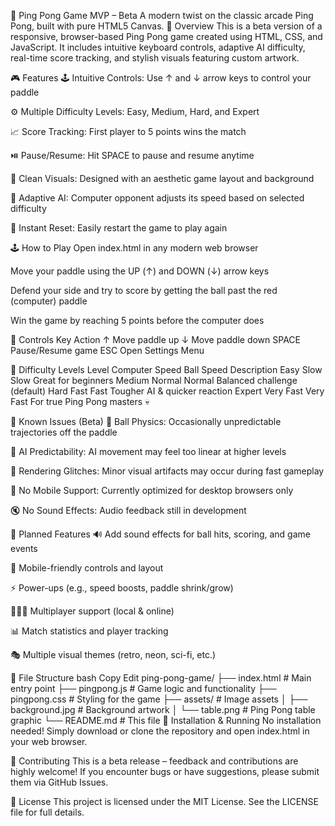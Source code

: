 🏓 Ping Pong Game MVP – Beta
A modern twist on the classic arcade Ping Pong, built with pure HTML5 Canvas.
🚀 Overview
This is a beta version of a responsive, browser-based Ping Pong game created using HTML, CSS, and JavaScript. It includes intuitive keyboard controls, adaptive AI difficulty, real-time score tracking, and stylish visuals featuring custom artwork.

🎮 Features
🕹️ Intuitive Controls: Use ↑ and ↓ arrow keys to control your paddle

⚙️ Multiple Difficulty Levels: Easy, Medium, Hard, and Expert

📈 Score Tracking: First player to 5 points wins the match

⏯️ Pause/Resume: Hit SPACE to pause and resume anytime

🎨 Clean Visuals: Designed with an aesthetic game layout and background

🤖 Adaptive AI: Computer opponent adjusts its speed based on selected difficulty

🔁 Instant Reset: Easily restart the game to play again

🕹️ How to Play
Open index.html in any modern web browser

Move your paddle using the UP (↑) and DOWN (↓) arrow keys

Defend your side and try to score by getting the ball past the red (computer) paddle

Win the game by reaching 5 points before the computer does

🧠 Controls
Key	Action
↑	Move paddle up
↓	Move paddle down
SPACE	Pause/Resume game
ESC	Open Settings Menu

🔧 Difficulty Levels
Level	Computer Speed	Ball Speed	Description
Easy	Slow	Slow	Great for beginners
Medium	Normal	Normal	Balanced challenge (default)
Hard	Fast	Fast	Tougher AI & quicker reaction
Expert	Very Fast	Very Fast	For true Ping Pong masters 💀

🐞 Known Issues (Beta)
🎱 Ball Physics: Occasionally unpredictable trajectories off the paddle

🤖 AI Predictability: AI movement may feel too linear at higher levels

🎨 Rendering Glitches: Minor visual artifacts may occur during fast gameplay

📱 No Mobile Support: Currently optimized for desktop browsers only

🔇 No Sound Effects: Audio feedback still in development

🌱 Planned Features
🔊 Add sound effects for ball hits, scoring, and game events

📱 Mobile-friendly controls and layout

⚡ Power-ups (e.g., speed boosts, paddle shrink/grow)

🧑‍🤝‍🧑 Multiplayer support (local & online)

📊 Match statistics and player tracking

🎭 Multiple visual themes (retro, neon, sci-fi, etc.)

📁 File Structure
bash
Copy
Edit
ping-pong-game/
├── index.html          # Main entry point
├── pingpong.js         # Game logic and functionality
├── pingpong.css        # Styling for the game
├── assets/             # Image assets
│   ├── background.jpg  # Background artwork
│   └── table.png       # Ping Pong table graphic
└── README.md           # This file
🧪 Installation & Running
No installation needed!
Simply download or clone the repository and open index.html in your web browser.

🤝 Contributing
This is a beta release – feedback and contributions are highly welcome!
If you encounter bugs or have suggestions, please submit them via GitHub Issues.

📜 License
This project is licensed under the MIT License.
See the LICENSE file for full details.
